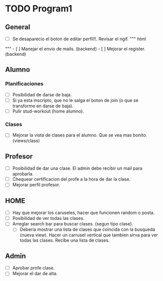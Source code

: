# TODO Program1

## General

- [ ] Se desaparecio el boton de editar perfil!!. Revisar el ngif.
""" html
<app-navbar></app-navbar>
<div class="container">
    <div class="d-flex flex-column align-items-center mb-2">
        <app-profile-picture [image]="'../../assets/default-profile-picture.jpeg'" [name]="profileName"></app-profile-picture>
        <app-edit-profile-btn *ngIf="currentUser == profileId"></app-edit-profile-btn>
    </div>
    <div class="d-flex justify-content-between mb-4">
        <app-profile-stats-box [label]="'Height'" [number]="height"></app-profile-stats-box>
        <app-profile-stats-box [label]="'Weight'" [number]="weight"></app-profile-stats-box>
        <app-profile-stats-box [label]="'Age'" [number]="age"></app-profile-stats-box>
      </div>
    <div class="d-flex flex-column mb-4">
        <app-account-info></app-account-info>
    </div>
    <div class="d-flex flex-column mb-4">
        <app-notifications-box></app-notifications-box>
    </div>
    <app-navbar-responsive></app-navbar-responsive>
</div>
"""
- [ ] Manejar el envio de mails. (backend)
- [ ] Mejorar el register. (backend)

## Alumno

### Planificaciones

- [ ] Posibilidad de darse de baja.
- [ ] Si ya esta inscripto, que no le salga el boton de join (o que se transforme en darse de baja).
- [ ] Pulir stud-workout (home alumno).

### Clases

- [ ] Mejorar la vista de clases para el alumno. Que se vea mas bonito. (views/class)

## Profesor

- [ ] Posibilidad de dar una clase. El admin debe recibir un mail para aprobarla.
- [ ] Chequear certificacion del profe a la hora de dar la clase.
- [ ] Mejorar perfil profesor.

## HOME

- [ ] Hay que mejorar los caruseles, hacer que funcionen random o posta.
- [ ] Posibilidad de ver todas las clases.
- [ ] Arreglar search bar para buscar clases. (segun tipo clase).
  - [ ] Deberia mostrar una lista de clases que coincida con la busqueda (nueva view). Hacer un carrusel vertical que tambien sirva para ver todas las clases. Recibe una lista de clases.

## Admin

- [ ] Aprobar profe clase.
- [ ] Mejorar el dar de alta.
